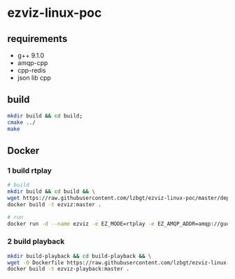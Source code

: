 # ezviz-linux-poc
## requirements
- g++ 9.1.0
- amqp-cpp
- cpp-redis
- json lib cpp
## build

```bash
mkdir build && cd build;
cmake ../
make
```
## Docker

### 1 build rtplay
```bash
# build
mkdir build && cd build && \
wget https://raw.githubusercontent.com/lzbgt/ezviz-linux-poc/master/deployment/Dockerfile && \
docker build -t ezviz:master .

# run
docker run -d --name ezviz -e EZ_MODE=rtplay -e EZ_AMQP_ADDR=amqp://guest:guest@10.10.102.104:5672/ -e EZ_REDIS_ADDR=10.10.102.104 -e EZ_APISRV_ADDR="10.10.102.12:8080" -e EZ_UPLOAD_PROG_PATH="python scripts/downLoadVideo.py" -e EZ_REDIS_PORT=6379 ezviz:master

```

### 2 build playback
```bash
mkdir build-playback && cd build-playback && \
wget -O Dockerfile https://raw.githubusercontent.com/lzbgt/ezviz-linux-poc/master/deployment/Dockerfile && \
docker build -t ezviz-playback:master .
```
